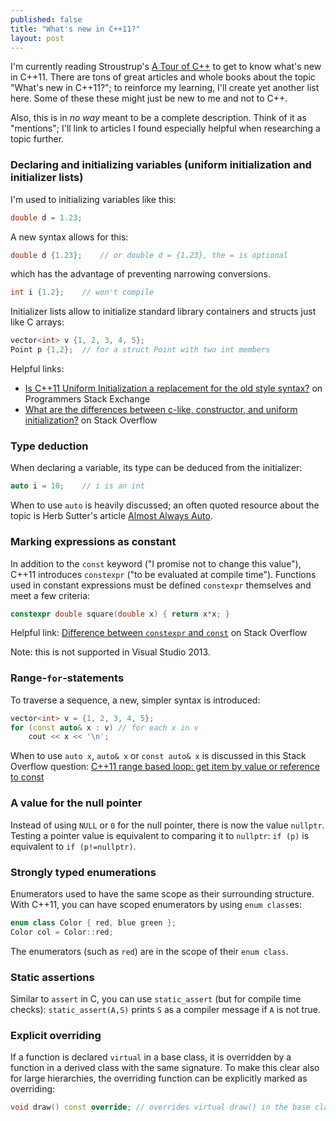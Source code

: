 ```yaml
---
published: false
title: "What's new in C++11?"
layout: post
---
```


I'm currently reading Stroustrup's [A Tour of C++](http://www.stroustrup.com/Tour.html) to get to know what's new in C++11. There are tons of great articles and whole books about the topic "What's new in C++11?"; to reinforce my learning, I'll create yet another list here. Some of these these might just be new to me and not to C++.

Also, this is in *no way* meant to be a complete description. Think of it as "mentions"; I'll link to articles I found especially helpful when researching a topic further.

### Declaring and initializing variables (uniform initialization and initializer lists)

I'm used to initializing variables like this:

```cpp
double d = 1.23;
```

A new syntax allows for this:

```cpp
double d {1.23};	// or double d = {1.23}, the = is optional
```

which has the advantage of preventing narrowing conversions.

```cpp
int i {1.2};	// won't compile
```

Initializer lists allow to initialize standard library containers and structs just like C arrays:

```cpp
vector<int> v {1, 2, 3, 4, 5};
Point p {1,2};	// for a struct Point with two int members
```

Helpful links:

* [Is C++11 Uniform Initialization a replacement for the old style syntax?](http://programmers.stackexchange.com/questions/133688/is-c11-uniform-initialization-a-replacement-for-the-old-style-syntax) on Programmers Stack Exchange
* [What are the differences between c-like, constructor, and uniform initialization?](http://stackoverflow.com/questions/24953658/what-are-the-differences-between-c-like-constructor-and-uniform-initialization) on Stack Overflow

### Type deduction

When declaring a variable, its type can be deduced from the initializer:

```cpp
auto i = 10;	// i is an int
```

When to use `auto` is heavily discussed; an often quoted resource about the topic is Herb Sutter's article [Almost Always Auto](http://herbsutter.com/2013/08/12/gotw-94-solution-aaa-style-almost-always-auto/).

### Marking expressions as constant

In addition to the `const` keyword ("I promise not to change this value"), C++11 introduces `constexpr` ("to be evaluated at compile time"). Functions used in constant expressions must be defined `constexpr` themselves and meet a few criteria:

```cpp
constexpr double square(double x) { return x*x; }
```

Helpful link: [Difference between `constexpr` and `const`](http://stackoverflow.com/questions/14116003/difference-between-constexpr-and-const) on Stack Overflow

Note: this is not supported in Visual Studio 2013.

### Range-`for`-statements

To traverse a sequence, a new, simpler syntax is introduced:

```cpp
vector<int> v = {1, 2, 3, 4, 5};
for (const auto& x : v)	// for each x in v
	cout << x << '\n';
```

When to use `auto x`, `auto& x` or `const auto& x` is discussed in this Stack Overflow question: [C++11 range based loop: get item by value or reference to const](http://stackoverflow.com/questions/15176104/c11-range-based-loop-get-item-by-value-or-reference-to-const)

### A value for the null pointer

Instead of using `NULL` or `0` for the null pointer, there is now the value `nullptr`. Testing a pointer value is equivalent to comparing it to `nullptr`: `if (p)` is equivalent to `if (p!=nullptr)`.


### Strongly typed enumerations

Enumerators used to have the same scope as their surrounding structure. With C++11, you can have scoped enumerators by using `enum class`es:

```cpp
enum class Color { red, blue green };
Color col = Color::red;
```

The enumerators (such as `red`) are in the scope of their `enum class`.

### Static assertions

Similar to `assert` in C, you can use `static_assert` (but for compile time checks): `static_assert(A,S)` prints `S` as a compiler message if `A` is not true.

### Explicit overriding

If a function is declared `virtual` in a base class, it is overridden by a function in a derived class with the same signature. To make this clear also for large hierarchies, the overriding function can be explicitly marked as overriding:

```cpp
void draw() const override;	// overrides virtual draw() in the base class
```

